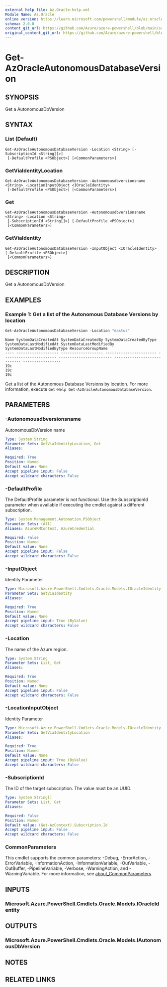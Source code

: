 ```yaml
---
external help file: Az.Oracle-help.xml
Module Name: Az.Oracle
online version: https://learn.microsoft.com/powershell/module/az.oracle/get-azoracleautonomousdatabaseversion
schema: 2.0.0
content_git_url: https://github.com/Azure/azure-powershell/blob/main/src/Oracle/Oracle/help/Get-AzOracleAutonomousDatabaseVersion.md
original_content_git_url: https://github.com/Azure/azure-powershell/blob/main/src/Oracle/Oracle/help/Get-AzOracleAutonomousDatabaseVersion.md
---
```


# Get-AzOracleAutonomousDatabaseVersion

## SYNOPSIS
Get a AutonomousDbVersion

## SYNTAX

### List (Default)
```
Get-AzOracleAutonomousDatabaseVersion -Location <String> [-SubscriptionId <String[]>]
 [-DefaultProfile <PSObject>] [<CommonParameters>]
```

### GetViaIdentityLocation
```
Get-AzOracleAutonomousDatabaseVersion -Autonomousdbversionsname <String> -LocationInputObject <IOracleIdentity>
 [-DefaultProfile <PSObject>] [<CommonParameters>]
```

### Get
```
Get-AzOracleAutonomousDatabaseVersion -Autonomousdbversionsname <String> -Location <String>
 [-SubscriptionId <String[]>] [-DefaultProfile <PSObject>]
 [<CommonParameters>]
```

### GetViaIdentity
```
Get-AzOracleAutonomousDatabaseVersion -InputObject <IOracleIdentity> [-DefaultProfile <PSObject>]
 [<CommonParameters>]
```

## DESCRIPTION
Get a AutonomousDbVersion

## EXAMPLES

### Example 1: Get a list of the Autonomous Database Versions by location
```powershell
Get-AzOracleAutonomousDatabaseVersion -Location "eastus"
```

```output
Name SystemDataCreatedAt SystemDataCreatedBy SystemDataCreatedByType SystemDataLastModifiedAt SystemDataLastModifiedBy SystemDataLastModifiedByType ResourceGroupName
---- ------------------- ------------------- ----------------------- ------------------------ ------------------------ ---------------------------- -----------------
19c                                                                                                                                                 
19c                                                                                                                                                 
19c
```

Get a list of the Autonomous Database Versions by location.
For more information, execute `Get-Help Get-AzOracleAutonomousDatabaseVersion`.

## PARAMETERS

### -Autonomousdbversionsname
AutonomousDbVersion name

```yaml
Type: System.String
Parameter Sets: GetViaIdentityLocation, Get
Aliases:

Required: True
Position: Named
Default value: None
Accept pipeline input: False
Accept wildcard characters: False
```

### -DefaultProfile
The DefaultProfile parameter is not functional.
Use the SubscriptionId parameter when available if executing the cmdlet against a different subscription.

```yaml
Type: System.Management.Automation.PSObject
Parameter Sets: (All)
Aliases: AzureRMContext, AzureCredential

Required: False
Position: Named
Default value: None
Accept pipeline input: False
Accept wildcard characters: False
```

### -InputObject
Identity Parameter

```yaml
Type: Microsoft.Azure.PowerShell.Cmdlets.Oracle.Models.IOracleIdentity
Parameter Sets: GetViaIdentity
Aliases:

Required: True
Position: Named
Default value: None
Accept pipeline input: True (ByValue)
Accept wildcard characters: False
```

### -Location
The name of the Azure region.

```yaml
Type: System.String
Parameter Sets: List, Get
Aliases:

Required: True
Position: Named
Default value: None
Accept pipeline input: False
Accept wildcard characters: False
```

### -LocationInputObject
Identity Parameter

```yaml
Type: Microsoft.Azure.PowerShell.Cmdlets.Oracle.Models.IOracleIdentity
Parameter Sets: GetViaIdentityLocation
Aliases:

Required: True
Position: Named
Default value: None
Accept pipeline input: True (ByValue)
Accept wildcard characters: False
```

### -SubscriptionId
The ID of the target subscription.
The value must be an UUID.

```yaml
Type: System.String[]
Parameter Sets: List, Get
Aliases:

Required: False
Position: Named
Default value: (Get-AzContext).Subscription.Id
Accept pipeline input: False
Accept wildcard characters: False
```

### CommonParameters
This cmdlet supports the common parameters: -Debug, -ErrorAction, -ErrorVariable, -InformationAction, -InformationVariable, -OutVariable, -OutBuffer, -PipelineVariable, -Verbose, -WarningAction, and -WarningVariable. For more information, see [about_CommonParameters](http://go.microsoft.com/fwlink/?LinkID=113216).

## INPUTS

### Microsoft.Azure.PowerShell.Cmdlets.Oracle.Models.IOracleIdentity

## OUTPUTS

### Microsoft.Azure.PowerShell.Cmdlets.Oracle.Models.IAutonomousDbVersion

## NOTES

## RELATED LINKS
